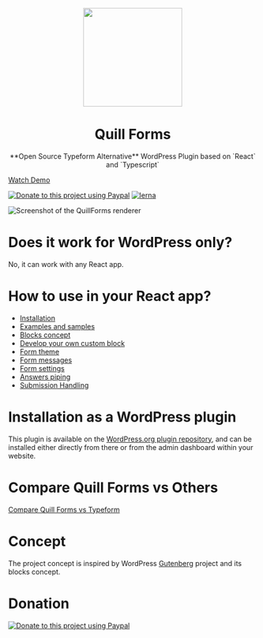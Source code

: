 <p align="center">
  <img style="width:200px" src="https://quillforms.com/wp-content/uploads/2021/10/cropped-quillforms-png-loog-1.png" " />
</p>
<h1 align="center">Quill Forms</h1>
<div align="center">
**Open Source Typeform Alternative** WordPress Plugin based on `React` and `Typescript` 
</div>

[Watch Demo](https://quillforms.com/quillforms/my-first-form/) 

[![Donate to this project using Paypal](https://img.shields.io/badge/paypal-donate-yellow.svg)](https://www.paypal.com/paypalme/mohamedmagdymohamed)
[![lerna](https://img.shields.io/badge/maintained%20with-lerna-cc00ff.svg)](https://lerna.js.org)

![Screenshot of the QuillForms renderer](https://quillforms.com/wp-content/uploads/2021/10/frame_generic_light-3.png)


# Does it work for WordPress only?
No, it can work with any React app.
# How to use in your React app?

- [Installation](/react-docs/installation.md)
- [Examples and samples](/react-docs/examples.md)
- [Blocks concept](/react-docs/blocks-concept.md)
- [Develop your own custom block](/react-docs/develop-your-own-custom-block.md)
- [Form theme](/react-docs/form-theme.md)
- [Form messages](/react-docs/form-messages.md)
- [Form settings](/react-docs/form-settings.md)
- [Answers piping](/react-docs/answers-piping.md)
- [Submission Handling](/react-docs/submission-handling.md)


# Installation as a WordPress plugin
This plugin is available on the [WordPress.org plugin repository](https://wordpress.org/plugins/quillforms), and can be installed either directly from there or from the admin dashboard within your website.

# Compare Quill Forms vs Others
[Compare Quill Forms vs Typeform](https://quillforms.com/typeform-alternative)


# Concept
The project concept is inspired by WordPress [Gutenberg](https://github.com/WordPress/gutenberg) project and its blocks concept.

# Donation
[![Donate to this project using Paypal](https://www.paypalobjects.com/en_US/i/btn/btn_donateCC_LG.gif)](https://www.paypal.com/paypalme/mohamedmagdymohamed)
